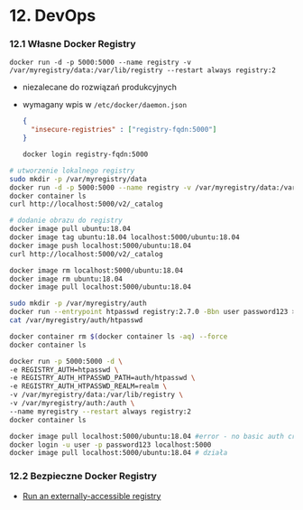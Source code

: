 # 12. DevOps

### 12.1 Własne Docker Registry

`docker run -d -p 5000:5000 --name registry -v /var/myregistry/data:/var/lib/registry --restart always registry:2`
* niezalecane do rozwiązań produkcyjnych

* wymagany wpis w `/etc/docker/daemon.json`
  ```json
  {
    "insecure-registries" : ["registry-fqdn:5000"]
  }
  ```
  ```bash
  docker login registry-fqdn:5000
  ```

```bash
# utworzenie lokalnego registry
sudo mkdir -p /var/myregistry/data
docker run -d -p 5000:5000 --name registry -v /var/myregistry/data:/var/lib/registry --restart always registry:2
docker container ls
curl http://localhost:5000/v2/_catalog

# dodanie obrazu do registry
docker image pull ubuntu:18.04
docker image tag ubuntu:18.04 localhost:5000/ubuntu:18.04
docker image push localhost:5000/ubuntu:18.04
curl http://localhost:5000/v2/_catalog

docker image rm localhost:5000/ubuntu:18.04
docker image rm ubuntu:18.04
docker image pull localhost:5000/ubuntu:18.04

sudo mkdir -p /var/myregistry/auth
docker run --entrypoint htpasswd registry:2.7.0 -Bbn user password123 >> /var/myregistry/auth/htpasswd
cat /var/myregistry/auth/htpasswd

docker container rm $(docker container ls -aq) --force
docker container ls

docker run -p 5000:5000 -d \
-e REGISTRY_AUTH=htpasswd \
-e REGISTRY_AUTH_HTPASSWD_PATH=auth/htpasswd \
-e REGISTRY_AUTH_HTPASSWD_REALM=realm \
-v /var/myregistry/data:/var/lib/registry \
-v /var/myregistry/auth:/auth \
--name myregistry --restart always registry:2
docker container ls

docker image pull localhost:5000/ubuntu:18.04 #error - no basic auth credentials
docker login -u user -p password123 localhost:5000
docker image pull localhost:5000/ubuntu:18.04 # działa
```

### 12.2 Bezpieczne Docker Registry

* [Run an externally-accessible registry](https://docs.docker.com/registry/deploying/#get-a-certificate)
